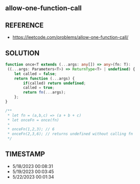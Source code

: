 ## allow-one-function-call

## REFERENCE

- https://leetcode.com/problems/allow-one-function-call/

## SOLUTION

``` Typescript
function once<T extends (...args: any[]) => any>(fn: T): 
 ((...args: Parameters<T>) => ReturnType<T> | undefined) {
    let called = false;
    return function (...args) {
        if(called) return undefined;
        called = true;
        return fn(...args);
    };
}

/**
 * let fn = (a,b,c) => (a + b + c)
 * let onceFn = once(fn)
 *
 * onceFn(1,2,3); // 6
 * onceFn(2,3,6); // returns undefined without calling fn
 */
```

## TIMESTAMP

- 5/18/2023 00:08:31
- 5/19/2023 00:03:45
- 5/22/2023 00:01:34
